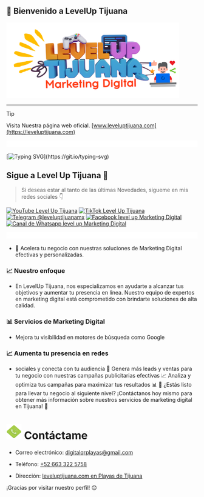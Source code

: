## 👋 Bienvenido a LevelUp Tijuana
![LevelUpTijuana.com Marketing](leveluptijuana.png)
__________________
> [!TIP]
> Visita Nuestra página
> web oficial.
> [www.leveluptijuana.com](https://leveluptijuana.com)
>
![divisor levelup](https://raw.githubusercontent.com/Retired64/Retired64/main/gif/linea.gif)

[![Typing SVG](https://readme-typing-svg.demolab.com?font=Fira+Code&size=34&pause=1000&color=2397F7&width=435&lines=REDES+SOCIALES+;MARKETING+DIGITAL+;APARECER+EN+GOOGLE+;INSTAGRAM+;FACEBOOK+;WHATSAPP;TWITTER;TIKTOK;Y+M%C3%81S.)](https://git.io/typing-svg)

<h2>Sigue a Level Up Tijuana 🚀</h2>

> Si deseas estar al tanto de las últimas Novedades, sigueme en mis redes sociales 👇

<p align="left">
  <a href="https://youtube.com/@leveluptijuana"><img alt="YouTube Level Up Tijuana" src="https://img.shields.io/badge/YouTube-%23c4302b"></a>
  <a href="https://www.tiktok.com/@leveluptijuana"><img alt="TikTok Level Up Tijuana" src="https://img.shields.io/badge/TikTok-black"></a>
  <a href="https://t.me/leveluptijuanamx"><img alt="Telegram @leveluptijuanamx" src="https://img.shields.io/badge/Telegram-%23229ED9"></a>
  <a href="https://www.facebook.com/profile.php?id=61557236416080&mibextid=ZbWKwL"><img alt="Facebook level up Marketing Digital" src="https://img.shields.io/badge/Facebook-%233b5998"></a>
  <a href="https://whatsapp.com/channel/0029Vay4zdJ2ZjCqQMHbkC3e"><img alt="Canal de Whatsapp level up Marketing Digital" src="https://img.shields.io/badge/WhatsApp-green"></a>
</p>

![divisor levelup](https://raw.githubusercontent.com/Retired64/Retired64/main/gif/linea.gif)

- 🚀 Acelera tu negocio con nuestras soluciones de Marketing Digital efectivas y personalizadas.
### 📈 Nuestro enfoque
- En LevelUp Tijuana, nos especializamos en ayudarte a alcanzar tus objetivos y aumentar tu presencia en línea. Nuestro equipo de expertos en marketing digital está comprometido con brindarte soluciones de alta calidad.
### 📊 Servicios de Marketing Digital
- Mejora tu visibilidad en motores de búsqueda como Google
### 📈 Aumenta tu presencia en redes
- sociales y conecta con tu audiencia 📱
Genera más leads y ventas para tu negocio con nuestras campañas publicitarias efectivas 📈
Analiza y optimiza tus campañas para maximizar tus resultados 📊
🤝 ¿Estás listo para llevar tu negocio al siguiente nivel?
¡Contáctanos hoy mismo para obtener más información sobre nuestros servicios de marketing digital en Tijuana! 📲
# <img src="dial-svgrepo-com.svg" alt="Contacto Correo electrónico Level up Tijuana" width="40" /> Contáctame
- Correo electrónico: [digitalqrplayas@gmail.com](mailto:digitalqrplayas@gmail.com)

- Teléfono: [+52 663 322 5758](tel:+526633225758)
- Dirección: [leveluptijuana.com en Playas de Tijuana](https://leveluptijuana.com/)

¡Gracias por visitar nuestro perfil! 😊

